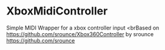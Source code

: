 # XboxMidiController
Simple MIDI Wrapper for a xbox controller input
<brBased on https://github.com/srounce/Xbox360Controller by srounce https://github.com/srounce
